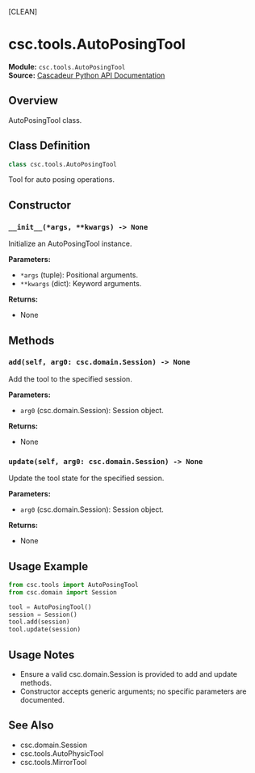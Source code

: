 [CLEAN]
<!-- Cleaned by batch script 2025-08-22 23:43 | Original: ea2527ae -->

# csc.tools.AutoPosingTool

**Module:** `csc.tools.AutoPosingTool`  
**Source:** [Cascadeur Python API Documentation](https://cascadeur.com/python-api/_generate/csc.tools.AutoPosingTool.html)

## Overview

AutoPosingTool class.

## Class Definition

```python
class csc.tools.AutoPosingTool
```

Tool for auto posing operations.

## Constructor

### `__init__(*args, **kwargs) -> None`

Initialize an AutoPosingTool instance.

**Parameters:**
- `*args` (tuple): Positional arguments.
- `**kwargs` (dict): Keyword arguments.

**Returns:**
- None

## Methods

### `add(self, arg0: csc.domain.Session) -> None`

Add the tool to the specified session.

**Parameters:**
- `arg0` (csc.domain.Session): Session object.

**Returns:**
- None

### `update(self, arg0: csc.domain.Session) -> None`

Update the tool state for the specified session.

**Parameters:**
- `arg0` (csc.domain.Session): Session object.

**Returns:**
- None

## Usage Example

```python
from csc.tools import AutoPosingTool
from csc.domain import Session

tool = AutoPosingTool()
session = Session()
tool.add(session)
tool.update(session)
```

## Usage Notes

- Ensure a valid csc.domain.Session is provided to add and update methods.
- Constructor accepts generic arguments; no specific parameters are documented.

## See Also

- csc.domain.Session
- csc.tools.AutoPhysicTool
- csc.tools.MirrorTool
